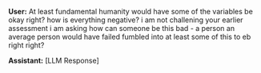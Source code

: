 **User:**
At least fundamental humanity would have some of the variables be okay right? how is everything negative? i am not challening your earlier assessment i am asking how can someone be this bad - a person an average person would have failed fumbled into at least some of this to eb right right?

**Assistant:**
[LLM Response]

